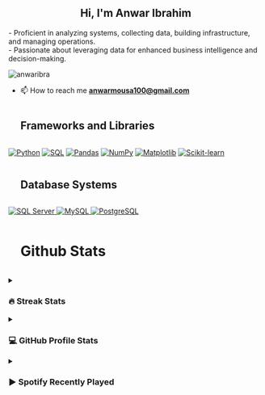 <h2 align="center">Hi, I'm Anwar Ibrahim</h2>

<p>
- Proficient in analyzing systems, collecting data, building infrastructure, and managing operations. <br> - Passionate about leveraging data for enhanced business intelligence and decision-making.
</p>

<p align="left"> <img src="https://komarev.com/ghpvc/?username=anwaribra&label=Profile%20views&color=0e75b6&style=flat" alt="anwaribra" /> </p>

- 📫 How to reach me **anwarmousa100@gmail.com**



<div id="user-content-toc"><ul align="left"><summary><h2 style="display: inline-block"> Frameworks and Libraries</h2></summary></ul></div>
<p>
<a href="https://www.python.org/"><img alt="Python" src="https://img.shields.io/badge/Python-3776AB?logo=python&logoColor=fff&style=flat"></a>
<a href="https://www.sql.org/"><img alt="SQL" src="https://img.shields.io/badge/SQL-27AE60?logo=sql&logoColor=fff&style=flat"></a>
<a href="https://pandas.pydata.org/"><img alt="Pandas" src="https://img.shields.io/badge/Pandas-29ABCA?logo=pandas&logoColor=fff&style=flat"></a>
<a href="https://numpy.org/"><img alt="NumPy" src="https://img.shields.io/badge/NumPy-%230077B5.svg?&logo=numpy&logoColor=white"></a>
<a href="https://matplotlib.org/"><img alt="Matplotlib" src="https://img.shields.io/badge/Matplotlib-%232768A2.svg?&logo=matplotlib&logoColor=white"></a>
<a href="https://scikit-learn.org/stable/"><img alt="Scikit-learn" src="https://img.shields.io/badge/Scikit--learn-%23007ACC.svg?&logo=scikit-learn&logoColor=white"></a>
</p>

<div id="user-content-toc">
    <ul align="left">
        <summary>
            <h2 style="display: inline-block"> Database Systems</h2>
        </summary>
    </ul>
    <p>
        <a href="https://www.microsoft.com/en-us/sql/">
            <img alt="SQL Server" src="https://img.shields.io/badge/SQL%20Server-27AE60?logo=mssql&logoColor=fff&style=flat">
        </a>
        <a href="https://www.mysql.com/">
            <img alt="MySQL" src="https://img.shields.io/badge/MySQL-%2300f?logo=mysql&logoColor=white&style=flat">
        </a>
        <a href="https://www.postgresql.org/">
            <img alt="PostgreSQL" src="https://img.shields.io/badge/PostgreSQL-%233174C0?logo=postgresql&logoColor=fff&style=flat">
        </a>
    </p>
</div>

<!-- Github account stats header-->
<div id="user-content-toc"><ul align=><summary><h1 style="display: inline-block">Github Stats</h1></summary></ul></div>


<details><summary><h3> 🔥 Streak Stats</h3></summary>
<p align="center"><img src="https://github-readme-streak-stats.herokuapp.com/?user=Anwaribra&theme=tokyonight_duo" alt="i-godz" /></p></details>

<!-- Github account stats -->
<details><summary><h3>💻 GitHub Profile Stats</h3></summary>
<p align="center">
    <a href="https://github.com/anuraghazra/github-readme-stats">
	    <img alt="Anwaribra's Github Stats" src="https://github-readme-stats.vercel.app/api?username=Anwaribra&show_icons=true&count_private=true&locale=en&theme=tokyonight&layout=compact" height="230px"/></a>
	  <img src="https://github-readme-stats.vercel.app/api/top-langs?username=Anwaribra&langs_count=10&show_icons=true&locale=en&theme=tokyonight" alt="Anwaribra" height="230px"/>
<br/>
  </p>
</details>

<details>
    <summary><h3>▶️ Spotify Recently Played</h3></summary>
    <br />
    <img src="https://spotify-recently-played-readme.vercel.app/api?user=31kqkihxgmvdz72fam2xukgwputq" />
</details>







